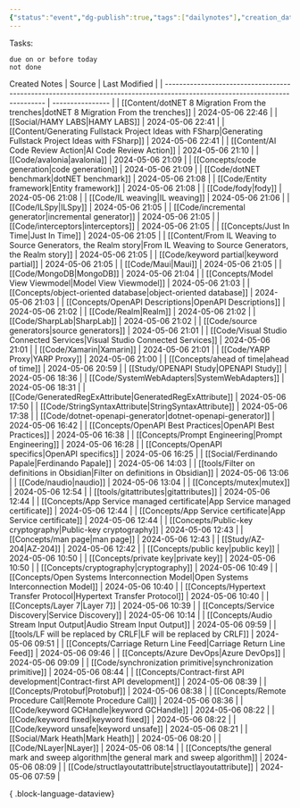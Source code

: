 ```yaml
---
{"status":"event","dg-publish":true,"tags":["dailynotes"],"creation_date":"2024-05-05 01:18","permalink":"/daily/2024-05-06/","dgPassFrontmatter":true}
---
```



Tasks:
```tasks
due on or before today
not done
```

Created Notes
| Source                                                                                                                      | Last Modified    |
| --------------------------------------------------------------------------------------------------------------------------- | ---------------- |
| [[Content/dotNET 8 Migration From the trenches\|dotNET 8 Migration From the trenches]]                                   | 2024-05-06 22:46 |
| [[Social/HAMY LABS\|HAMY LABS]]                                                                                          | 2024-05-06 22:41 |
| [[Content/Generating Fullstack Project Ideas with FSharp\|Generating Fullstack Project Ideas with FSharp]]               | 2024-05-06 22:41 |
| [[Content/AI Code Review Action\|AI Code Review Action]]                                                                 | 2024-05-06 21:10 |
| [[Code/avalonia\|avalonia]]                                                                                              | 2024-05-06 21:09 |
| [[Concepts/code generation\|code generation]]                                                                            | 2024-05-06 21:09 |
| [[Code/dotNET benchmark\|dotNET benchmark]]                                                                              | 2024-05-06 21:08 |
| [[Code/Entity framework\|Entity framework]]                                                                              | 2024-05-06 21:08 |
| [[Code/fody\|fody]]                                                                                                      | 2024-05-06 21:08 |
| [[Code/IL weaving\|IL weaving]]                                                                                          | 2024-05-06 21:06 |
| [[Code/ILSpy\|ILSpy]]                                                                                                    | 2024-05-06 21:05 |
| [[Code/incremental generator\|incremental generator]]                                                                    | 2024-05-06 21:05 |
| [[Code/interceptors\|interceptors]]                                                                                      | 2024-05-06 21:05 |
| [[Concepts/Just In Time\|Just In Time]]                                                                                  | 2024-05-06 21:05 |
| [[Content/From IL Weaving to Source Generators, the Realm story\|From IL Weaving to Source Generators, the Realm story]] | 2024-05-06 21:05 |
| [[Code/keyword partial\|keyword partial]]                                                                                | 2024-05-06 21:05 |
| [[Code/Maui\|Maui]]                                                                                                      | 2024-05-06 21:05 |
| [[Code/MongoDB\|MongoDB]]                                                                                                | 2024-05-06 21:04 |
| [[Concepts/Model View Viewmodel\|Model View Viewmodel]]                                                                  | 2024-05-06 21:03 |
| [[Concepts/object-oriented database\|object-oriented database]]                                                          | 2024-05-06 21:03 |
| [[Concepts/OpenAPI Descriptions\|OpenAPI Descriptions]]                                                                  | 2024-05-06 21:02 |
| [[Code/Realm\|Realm]]                                                                                                    | 2024-05-06 21:02 |
| [[Code/SharpLab\|SharpLab]]                                                                                              | 2024-05-06 21:02 |
| [[Code/source generators\|source generators]]                                                                            | 2024-05-06 21:01 |
| [[Code/Visual Studio Connected Services\|Visual Studio Connected Services]]                                              | 2024-05-06 21:01 |
| [[Code/Xamarin\|Xamarin]]                                                                                                | 2024-05-06 21:01 |
| [[Code/YARP Proxy\|YARP Proxy]]                                                                                          | 2024-05-06 21:00 |
| [[Concepts/ahead of time\|ahead of time]]                                                                                | 2024-05-06 20:59 |
| [[Study/OPENAPI Study\|OPENAPI Study]]                                                                                   | 2024-05-06 18:36 |
| [[Code/SystemWebAdapters\|SystemWebAdapters]]                                                                            | 2024-05-06 18:31 |
| [[Code/GeneratedRegExAttribute\|GeneratedRegExAttribute]]                                                                | 2024-05-06 17:50 |
| [[Code/StringSyntaxAttribute\|StringSyntaxAttribute]]                                                                    | 2024-05-06 17:38 |
| [[Code/dotnet-openapi-generator\|dotnet-openapi-generator]]                                                              | 2024-05-06 16:42 |
| [[Concepts/OpenAPI Best Practices\|OpenAPI Best Practices]]                                                              | 2024-05-06 16:38 |
| [[Concepts/Prompt Engineering\|Prompt Engineering]]                                                                      | 2024-05-06 16:28 |
| [[Concepts/OpenAPI specifics\|OpenAPI specifics]]                                                                        | 2024-05-06 16:25 |
| [[Social/Ferdinando Papale\|Ferdinando Papale]]                                                                          | 2024-05-06 14:03 |
| [[tools/Filter on definitions in Obsidian\|Filter on definitions in Obsidian]]                                           | 2024-05-06 13:06 |
| [[Code/naudio\|naudio]]                                                                                                  | 2024-05-06 13:04 |
| [[Concepts/mutex\|mutex]]                                                                                                | 2024-05-06 12:54 |
| [[tools/gitattributes\|gitattributes]]                                                                                   | 2024-05-06 12:44 |
| [[Concepts/App Service managed certificate\|App Service managed certificate]]                                            | 2024-05-06 12:44 |
| [[Concepts/App Service certificate\|App Service certificate]]                                                            | 2024-05-06 12:44 |
| [[Concepts/Public-key cryptography\|Public-key cryptography]]                                                            | 2024-05-06 12:43 |
| [[Concepts/man page\|man page]]                                                                                          | 2024-05-06 12:43 |
| [[Study/AZ-204\|AZ-204]]                                                                                                 | 2024-05-06 12:42 |
| [[Concepts/public key\|public key]]                                                                                      | 2024-05-06 10:50 |
| [[Concepts/private key\|private key]]                                                                                    | 2024-05-06 10:50 |
| [[Concepts/cryptography\|cryptography]]                                                                                  | 2024-05-06 10:49 |
| [[Concepts/Open Systems Interconnection Model\|Open Systems Interconnection Model]]                                      | 2024-05-06 10:40 |
| [[Concepts/Hypertext Transfer Protocol\|Hypertext Transfer Protocol]]                                                    | 2024-05-06 10:40 |
| [[Concepts/Layer 7\|Layer 7]]                                                                                            | 2024-05-06 10:39 |
| [[Concepts/Service Discovery\|Service Discovery]]                                                                        | 2024-05-06 10:14 |
| [[Concepts/Audio Stream Input Output\|Audio Stream Input Output]]                                                        | 2024-05-06 09:59 |
| [[tools/LF will be replaced by CRLF\|LF will be replaced by CRLF]]                                                       | 2024-05-06 09:51 |
| [[Concepts/Carriage Return Line Feed\|Carriage Return Line Feed]]                                                        | 2024-05-06 09:46 |
| [[Concepts/Azure DevOps\|Azure DevOps]]                                                                                  | 2024-05-06 09:09 |
| [[Code/synchronization primitive\|synchronization primitive]]                                                            | 2024-05-06 08:44 |
| [[Concepts/Contract-first API development\|Contract-first API development]]                                              | 2024-05-06 08:39 |
| [[Concepts/Protobuf\|Protobuf]]                                                                                          | 2024-05-06 08:38 |
| [[Concepts/Remote Procedure Call\|Remote Procedure Call]]                                                                | 2024-05-06 08:36 |
| [[Code/keyword GCHandle\|keyword GCHandle]]                                                                              | 2024-05-06 08:22 |
| [[Code/keyword fixed\|keyword fixed]]                                                                                    | 2024-05-06 08:22 |
| [[Code/keyword unsafe\|keyword unsafe]]                                                                                  | 2024-05-06 08:21 |
| [[Social/Mark Heath\|Mark Heath]]                                                                                        | 2024-05-06 08:20 |
| [[Code/NLayer\|NLayer]]                                                                                                  | 2024-05-06 08:14 |
| [[Concepts/the general mark and sweep algorithm\|the general mark and sweep algorithm]]                                  | 2024-05-06 08:09 |
| [[Code/structlayoutattribute\|structlayoutattribute]]                                                                    | 2024-05-06 07:59 |

{ .block-language-dataview}
